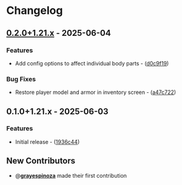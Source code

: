 # Changelog

## [0.2.0+1.21.x](https://github.com/grayespinoza/lama/compare/0.1.0+1.21.x..0.2.0+1.21.x) - 2025-06-04

### Features

- Add config options to affect individual body parts - ([d0c9f19](https://github.com/grayespinoza/lama/commit/d0c9f19f7754e93505f5fe8ebc7319cd6fef9dca))

### Bug Fixes

- Restore player model and armor in inventory screen - ([a47c722](https://github.com/grayespinoza/lama/commit/a47c7221c5a4a456ff3b773ca02bc9f70e1fe8e0))
## 0.1.0+1.21.x - 2025-06-03

### Features

- Initial release - ([1936c44](https://github.com/grayespinoza/lama/commit/1936c44924694ddc99f4456c9b375ea0377d50a6))

## New Contributors

- @**[grayespinoza](https://github.com/grayespinoza)** made their first contribution

